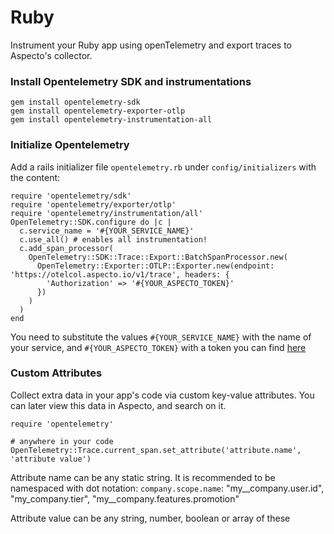 # Ruby

Instrument your Ruby app using openTelemetry and export traces to Aspecto's collector.

### Install Opentelemetry SDK and instrumentations

```
gem install opentelemetry-sdk
gem install opentelemetry-exporter-otlp
gem install opentelemetry-instrumentation-all
```

### Initialize Opentelemetry

Add a rails initializer file `opentelemetry.rb`  under `config/initializers` with the content:

```
require 'opentelemetry/sdk'
require 'opentelemetry/exporter/otlp'
require 'opentelemetry/instrumentation/all'
OpenTelemetry::SDK.configure do |c |
  c.service_name = '#{YOUR_SERVICE_NAME}'
  c.use_all() # enables all instrumentation!
  c.add_span_processor(
    OpenTelemetry::SDK::Trace::Export::BatchSpanProcessor.new(
      OpenTelemetry::Exporter::OTLP::Exporter.new(endpoint: 'https://otelcol.aspecto.io/v1/trace', headers: {
        'Authorization' => '#{YOUR_ASPECTO_TOKEN}'
      })
    )
  )
end
```

You need to substitute the values `#{YOUR_SERVICE_NAME}` with the name of your service, and `#{YOUR_ASPECTO_TOKEN}` with a token you can find [here](https://app.aspecto.io/app/integration/api-key)

### Custom Attributes

Collect extra data in your app's code via custom key-value attributes. You can later view this data in Aspecto, and search on it.

```
require 'opentelemetry'

# anywhere in your code
OpenTelemetry::Trace.current_span.set_attribute('attribute.name', 'attribute value')
```

Attribute name can be any static string. It is recommended to be namespaced with dot notation: `company.scope.name`: "my\__company.user.id", "my\_company.tier", "my\__company.features.promotion"

Attribute value can be any string, number, boolean or array of these

